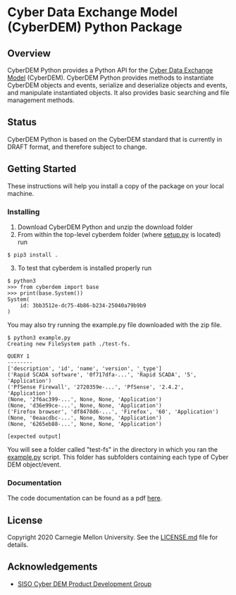 # Cyber Data Exchange Model (CyberDEM) Python Package

## Overview
CyberDEM Python provides a Python API for the [Cyber Data Exchange Model](https://www.sisostds.org/StandardsActivities/DevelopmentGroups/CyberDEMPDG.aspx) (CyberDEM). CyberDEM Python provides methods to instantiate CyberDEM objects and events, serialize and deserialize objects and events, and manipulate instantiated objects. It also provides basic searching and file management methods. 

## Status

CyberDEM Python is based on the CyberDEM standard that is currently in DRAFT format, and therefore subject to change. 

## Getting Started

These instructions will help you install a copy of the package on your local machine.

### Installing

1. Download CyberDEM Python and unzip the download folder
2. From within the top-level cyberdem folder (where [setup.py](setup.py) is located) run
```
$ pip3 install .
```

3. To test that cyberdem is installed properly run

```
$ python3
>>> from cyberdem import base
>>> print(base.System())
System(
    id: 3bb3512e-dc75-4b86-b234-25040a79b9b9
)
```

You may also try running the example.py file downloaded with the zip file.

```
$ python3 example.py
Creating new FileSystem path ./test-fs.

QUERY 1
--------
['description', 'id', 'name', 'version', '_type']
('Rapid SCADA software', '0f717dfa-...', 'Rapid SCADA', '5', 'Application')
('PfSense Firewall', '2720359e-...', 'PfSense', '2.4.2', 'Application')
(None, '2f6ac399-...', None, None, 'Application')
(None, 'd36e99ce-...', None, None, 'Application')
('Firefox browser', 'df8478d6-...', 'Firefox', '60', 'Application')
(None, '0eaacdbc-...', None, None, 'Application')
(None, '6265eb88-...', None, None, 'Application')

[expected output]
```
You will see a folder called "test-fs" in the directory in which you ran the [example.py](example.py) script. This folder has subfolders containing each type of Cyber DEM object/event.

### Documentation

The code documentation can be found as a pdf [here](assets/cyberdempython.pdf).

## License

Copyright 2020 Carnegie Mellon University. See the [LICENSE.md](LICENSE.md) file for details.

## Acknowledgements

- [SISO Cyber DEM Product Development Group](https://www.sisostds.org/StandardsActivities/DevelopmentGroups/CyberDEMPDG.aspx)